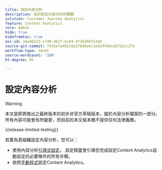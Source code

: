 ```yaml
---
title: 設定內容分析
description: 如何設定內容分析的概觀
solution: Customer Journey Analytics
feature: Content Analytics
role: Admin
hide: true
hidefromtoc: true
exl-id: 3ea46223-c7d0-4b1f-bc84-4f35494f13a0
source-git-commit: 7542e7a402c8e2f8d6e4c1e624f04ceb752cc27e
workflow-type: tm+mt
source-wordcount: '100'
ht-degree: 0%

---
```


# 設定內容分析

>[!WARNING]
>
>本文是即將推出之最終版本的初步非官方草稿版本，屬於內容分析檔案的一部分。 所有內容可能會有所變更，而目前的本文版本概不提供任何法律義務。
>

{{release-limited-testing}}


若要為貴組織設定內容分析，您可以：

* 使用內容分析[引導式設定](guided.md)。 設定精靈會引導您完成設定Content Analytics自動設定的必要條件的所有步驟。
* 依照[手動程式](manual.md)設定Content Analytics。

